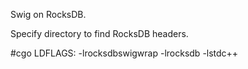 Swig on RocksDB.

Specify directory to find RocksDB headers.

#cgo LDFLAGS: -lrocksdbswigwrap -lrocksdb -lstdc++
